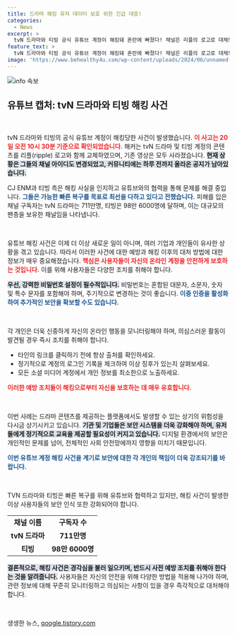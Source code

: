 ```yaml
---
title: 드라마 해킹 유저 데이터 보호 위한 긴급 대응!
categories:
  - News
excerpt: >
  tvN 드라마와 티빙 공식 유튜브 계정이 해킹돼 혼란에 빠졌다! 채널은 리플의 로고로 대체되었으며, 기존 콘텐츠는 사라졌다. CJ ENM은 복구 작업 중이라며 신속한 해결을 약속했다. 구독자 711만명은 과연 어떤 진실을 마주할까?
feature_text: >
  tvN 드라마와 티빙 공식 유튜브 계정이 해킹돼 혼란에 빠졌다! 채널은 리플의 로고로 대체되었으며, 기존 콘텐츠는 사라졌다. CJ ENM은 복구 작업 중이라며 신속한 해결을 약속했다. 구독자 711만명은 과연 어떤 진실을 마주할까?
image: 'https://www.behealthy4u.com/wp-content/uploads/2024/06/unnamed-file.png'
---
```


<p><img src="https://www.behealthy4u.com/wp-content/uploads/2024/06/unnamed-file.png" alt="info 속보" /></p>

<h2 data-ke-size="size26">유튜브 캡처: tvN 드라마와 티빙 해킹 사건</h2>

<p data-ke-size="size16">&nbsp;</p>

<p>tvN 드라마와 티빙의 공식 유튜브 계정이 해킹당한 사건이 발생했습니다. <b><span style="color: #ee2323;">이 사고는 20일 오전 10시 30분 기준으로 확인되었습니다.</span></b> 해커는 tvN 드라마 및 티빙 계정의 콘텐츠를 리플(ripple) 로고와 함께 교체하였으며, 기존 영상은 모두 사라졌습니다. <b><span style="background-color: #21538527;">현재 상황은 그들의 채널 아이디도 변경되었고, 커뮤니티에는 하루 전까지 올라온 공지가 남아있습니다.</span></b> </p>

<p>CJ ENM과 티빙 측은 해킹 사실을 인지하고 유튜브와의 협력을 통해 문제를 해결 중입니다. <b><span style="color: #1a5490;">그들은 가능한 빠른 복구를 목표로 최선을 다하고 있다고 전했습니다.</span></b> 피해를 입은 채널 구독자는 tvN 드라마는 711만명, 티빙은 98만 6000명에 달하며, 이는 대규모의 팬층을 보유한 채널임을 나타냅니다. </p>

<p data-ke-size="size16">&nbsp;</p>

<p>유튜브 해킹 사건은 이제 더 이상 새로운 일이 아니며, 여러 기업과 개인들이 유사한 상황을 겪고 있습니다. 따라서 이러한 사건에 대한 예방과 해킹 이후의 대처 방법에 대한 정보가 매우 중요해졌습니다. <b><span style="color: #ee2323;">핵심은 사용자들이 자신의 온라인 계정을 안전하게 보호하는 것입니다.</span></b> 이를 위해 사용자들은 다양한 조치를 취해야 합니다.</p>

<p><b><span style="background-color: #21538527;">우선, 강력한 비밀번호 설정이 필수적입니다.</span></b> 비밀번호는 혼합된 대문자, 소문자, 숫자 및 특수 문자를 포함해야 하며, 주기적으로 변경하는 것이 좋습니다. <b><span style="color: #1a5490;">이중 인증을 활성화하여 추가적인 보안을 확보할 수도 있습니다.</span></b></p>

<p data-ke-size="size16">&nbsp;</p>

<p>각 개인은 더욱 신중하게 자신의 온라인 행동을 모니터링해야 하며, 의심스러운 활동이 발견될 경우 즉시 조치를 취해야 합니다. <ul><li>타인의 링크를 클릭하기 전에 항상 출처를 확인하세요.</li><li>정기적으로 계정의 로그인 기록을 체크하여 이상 징후가 있는지 살펴보세요.</li><li>모든 소셜 미디어 계정에서 개인 정보를 최소한으로 노출하세요.</li></ul> <b><span style="color: #ee2323;">이러한 예방 조치들이 해킹으로부터 자신을 보호하는 데 매우 유효합니다.</span></b> </p>

<p data-ke-size="size16">&nbsp;</p>

<p>이번 사례는 드라마 콘텐츠를 제공하는 플랫폼에서도 발생할 수 있는 상기의 위험성을 다시금 상기시키고 있습니다. <b><span style="background-color: #21538527;">기관 및 기업들은 보안 시스템을 더욱 강화해야 하며, 유저들에게 정기적으로 교육을 제공할 필요성이 커지고 있습니다.</span></b> 디지털 환경에서의 보안은 개인적인 문제를 넘어, 전체적인 사회 안전망에까지 영향을 미치기 때문입니다. </p>

<p><b><span style="color: #1a5490;">이번 유튜브 계정 해킹 사건을 계기로 보안에 대한 각 개인의 책임이 더욱 강조되기를 바랍니다.</span></b> </p>

<p data-ke-size="size16">&nbsp;</p> 

<p>TVN 드라마와 티빙은 빠른 복구를 위해 유튜브와 협력하고 있지만, 해킹 사건이 발생한 이상 사용자들의 보안 인식 또한 강화되어야 합니다. <table style="width: 100%;"><tr><td style="text-align: center; height: 17px;"><b>채널 이름</b></td><td style="text-align: center; height: 17px;"><b>구독자 수</b></td></tr><tr><td style="text-align: center; height: 17px;"><b>tvN 드라마</b></td><td style="text-align: center; height: 17px;"><b>711만명</b></td></tr><tr><td style="text-align: center; height: 17px;"><b>티빙</b></td><td style="text-align: center; height: 17px;"><b>98만 6000명</b></td></tr></table> </p>

<p><b><span style="background-color: #21538527;">결론적으로, 해킹 사건은 경각심을 불러 일으키며, 반드시 사전 예방 조치를 취해야 한다는 것을 알려줍니다.</span></b> 사용자들은 자신의 안전을 위해 다양한 방법을 적용해 나가야 하며, 관련 정보에 대해 꾸준히 모니터링하고 의심되는 사항이 있을 경우 즉각적으로 대처해야 합니다. </p>

<p data-ke-size="size16">&nbsp;</p>
생생한 뉴스, <a href="https://qoogle.tistory.com" rel="dofollow">qoogle.tistory.com</a>


